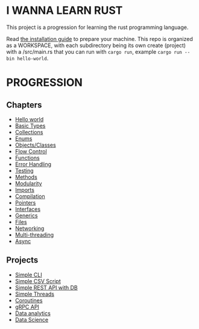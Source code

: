 # I WANNA LEARN RUST

This project is a progression for learning the rust programming language.

Read [the installation guide](INSTALL.md) to prepare your machine. This repo is organized as a WORKSPACE, with each subdirectory being its own create (project) with a /src/main.rs that you can run with `cargo run`, example `cargo run --bin hello-world`.

# PROGRESSION

## Chapters
- [Hello world](hello_world/README.md)
- [Basic Types](scalar_types/README.md)
- [Collections](collections/README.md)
- [Enums](enums/README.md)
- [Objects/Classes](objects/README.md)
- [Flow Control](flow_control/README.md)
- [Functions](functions/README.md)
- [Error Handling](errors/README.md)
- [Testing](testing/README.md)
- [Methods](methods/README.md)
- [Modularity](modularity/README.md)
- [Imports](imports/README.md)
- [Compilation](compilation/README.md)
- [Pointers]()
- [Interfaces]()
- [Generics]()
- [Files]()
- [Networking]()
- [Multi-threading]()
- [Async]()

## Projects
- [Simple CLI]()
- [Simple CSV Script]()
- [Simple REST API with DB]()
- [Simple Threads]()
- [Coroutines]()
- [gRPC API]()
- [Data analytics]()
- [Data Science]()